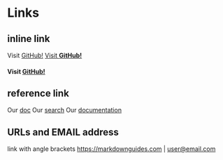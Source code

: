 # Links
<!--- two types of link -->
## inline link
Visit [GitHub!](https://github.com)
[Visit **GitHub!**](https://github.com)
#### Visit [GitHub!](https://github.com)


## reference link
<!--- reference to another place in the document -->
Our [doc][doc-place]
Our [search][search-place]
Our [documentation][doc-place]

<!--- it needs a space here-->
[doc-place]: https://github.com
[search-place]: https://google.com
<!--- we only change the reference in one place, e.g [search-place]: https://dockduckgo.com -->

## URLs and EMAIL address

 link with angle brackets
 <https://markdownguides.com>
|
 <user@email.com>
